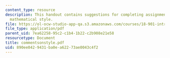 ```yaml
---
content_type: resource
description: This handout contains suggestions for completing assignments in good
  mathematical style.
file: https://ol-ocw-studio-app-qa.s3.amazonaws.com/courses/18-901-introduction-to-topology-fall-2004/890ee0429431ba0ea62273ae0043c4f2_commentsonstyle.pdf
file_type: application/pdf
parent_uid: 7ea62258-95c2-c1b4-1b22-c2b908e21e58
resourcetype: Document
title: commentsonstyle.pdf
uid: 890ee042-9431-ba0e-a622-73ae0043c4f2
---
```


